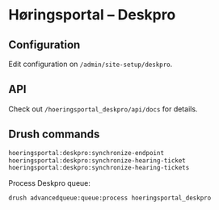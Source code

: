 # Høringsportal – Deskpro

## Configuration

Edit configuration on `/admin/site-setup/deskpro`.

## API

Check out `/hoeringsportal_deskpro/api/docs` for details.

## Drush commands

```sh
hoeringsportal:deskpro:synchronize-endpoint
hoeringsportal:deskpro:synchronize-hearing-ticket
hoeringsportal:deskpro:synchronize-hearing-tickets
```

Process Deskpro queue:

```sh
drush advancedqueue:queue:process hoeringsportal_deskpro
```
